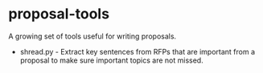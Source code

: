 proposal-tools
==============

A growing set of tools useful for writing proposals.

* shread.py - Extract key sentences from RFPs that are important from a proposal to make sure important topics are not missed.
